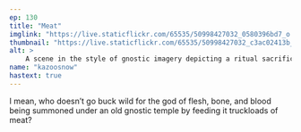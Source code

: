 ```yaml
---
ep: 130
title: "Meat"
imglink: "https://live.staticflickr.com/65535/50998427032_0580396bd7_o.jpg"
thumbnail: "https://live.staticflickr.com/65535/50998427032_c3ac02413b_q.jpg"
alt: >
    A scene in the style of gnostic imagery depicting a ritual sacrifice. The focus is a great pit containing three piles of meat and bones, with a sharp-toothed mouth beneath them. On either side of the pit opening are small figures carrying meat. Bracketing the pit itself are two large haloed figures, the one on the left carrying a dead animal, the other holding a piece of meat dripping blood.
name: "kazoosnow"
hastext: true
---
```

I mean, who doesn’t go buck wild for the god of flesh, bone, and blood being summoned under an old gnostic temple by feeding it truckloads of meat?